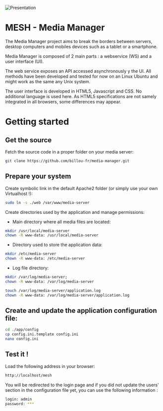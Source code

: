 ![Presentation](https://raw.github.com/billou-fr/media-manager/master/web/images/presentation.png)

MESH - Media Manager
=============

The Media Manager project aims to break the borders between servers, desktop computers and mobiles devices such as a tablet or a smartphone.

Media Manager is composed of 2 main parts : a webservice (WS) and a user interface (UI).

The web service exposes an API accessed asynchronously y the UI. All methods have been developed and tested for now on an Linux Ubuntu and might work as the same any Unix system.

The user interface is developed in HTML5, Javascript and CSS. No additional language is used here. As HTML5 specifications are not samely integrated in all browsers, some differences may appear.

# Getting started

## Get the source

Fetch the source code in a proper folder on your media server:

```bash
git clone https://github.com/billou-fr/media-manager.git
```

## Prepare your system

Create symbolic link in the default Apache2 folder (or simply use your own Virtualhost !):

```bash
sudo ln -s ./web /var/www/media-server
```

Create directories used by the application and manage permissions:

- Main directory where all media files are located:

```bash
mkdir /usr/local/media-server
chown -R www-data: /usr/local/media-server
```

- Directory used to store the application data:

```bash
mkdir /etc/media-server
chown -R www-data: /etc/media-server
```

- Log file directory:

```bash
mkdir /var/log/media-server;
chown -R www-data: /var/log/media-server

touch /var/log/media-server/application.log
chown -R www-data: /var/log/media-server/application.log
```

## Create and update the application configuration file:

```bash
cd ./app/config
cp config.ini.template config.ini
nano config.ini
```

## Test it !

Load the following address in your browser:

```bash
http://localhost/mesh
```

You will be redirected to the login page and if you did not update the users' section in the configuration file yet, you can use the following information :
```bash
login: admin
password: ***
```
